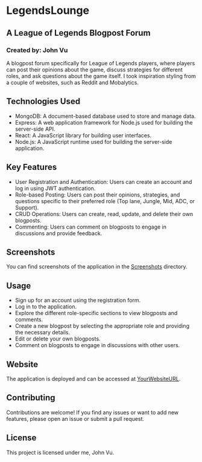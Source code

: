 # LegendsLounge
## A League of Legends Blogpost Forum
### Created by: John Vu

A blogpost forum specifically for League of Legends players, where players can post their opinions about the game, discuss strategies for different roles, and ask questions about the game itself. I took inspiration styling from a couple of websites, such as Reddit and Mobalytics.

## Technologies Used

- MongoDB: A document-based database used to store and manage data.
- Express: A web application framework for Node.js used for building the server-side API.
- React: A JavaScript library for building user interfaces.
- Node.js: A JavaScript runtime used for building the server-side application.

## Key Features

- User Registration and Authentication: Users can create an account and log in using JWT authentication.
- Role-based Posting: Users can post their opinions, strategies, and questions specific to their preferred role (Top lane, Jungle, Mid, ADC, or Support).
- CRUD Operations: Users can create, read, update, and delete their own blogposts.
- Commenting: Users can comment on blogposts to engage in discussions and provide feedback.

## Screenshots

You can find screenshots of the application in the [Screenshots](screenshots/) directory.

## Usage

- Sign up for an account using the registration form.
- Log in to the application.
- Explore the different role-specific sections to view blogposts and comments.
- Create a new blogpost by selecting the appropriate role and providing the necessary details.
- Edit or delete your own blogposts.
- Comment on blogposts to engage in discussions with other users.

## Website

The application is deployed and can be accessed at [YourWebsiteURL](https://www.your-website-url.com).

## Contributing

Contributions are welcome! If you find any issues or want to add new features, please open an issue or submit a pull request.

## License

This project is licensed under me, John Vu.
